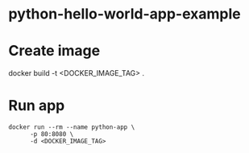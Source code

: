 # python-hello-world-app-example

# Create image
docker build -t <DOCKER_IMAGE_TAG> .

# Run app

````
docker run --rm --name python-app \
      -p 80:8080 \
      -d <DOCKER_IMAGE_TAG>

